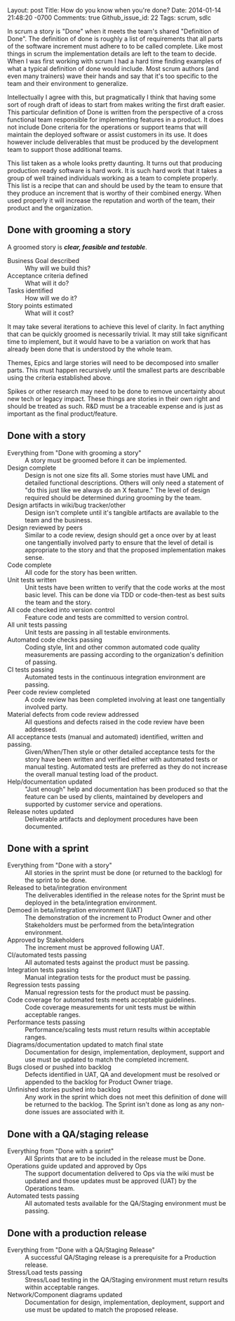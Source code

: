 Layout: post
Title: How do you know when you're done?
Date: 2014-01-14 21:48:20 -0700
Comments: true
Github_issue_id: 22
Tags: scrum, sdlc

In scrum a story is "Done" when it meets the team's shared "Definition of
Done". The definition of done is roughly a list of requirements that all parts
of the software increment must adhere to to be called complete. Like most
things in scrum the implementation details are left to the team to decide.
When I was first working with scrum I had a hard time finding examples of what
a typical definition of done would include. Most scrum authors (and even many
trainers) wave their hands and say that it's too specific to the team and
their environment to generalize.

Intellectually I agree with this, but pragmatically I think that having some
sort of rough draft of ideas to start from makes writing the first draft
easier. This particular definition of Done is written from the perspective of
a cross functional team responsible for implementing features in a product. It
does not include Done criteria for the operations or support teams that will
maintain the deployed software or assist customers in its use. It does however
include deliverables that must be produced by the development team to support
those additional teams.

This list taken as a whole looks pretty daunting. It turns out that producing
production ready software is hard work. It is such hard work that it takes
a group of well trained individuals working as a team to complete properly.
This list is a recipe that can and should be used by the team to ensure that
they produce an increment that is worthy of their combined energy. When used
properly it will increase the reputation and worth of the team, their product
and the organization.

Done with grooming a story
--------------------------

A groomed story is ***clear, feasible and testable***.

<dl>
<dt>Business Goal described</dt>
<dd>Why will we build this?</dd>
<dt>Acceptance criteria defined</dt>
<dd>What will it do?</dd>
<dt>Tasks identified</dt>
<dd>How will we do it?</dd>
<dt>Story points estimated</dt>
<dd>What will it cost?</dd>
</dl>

It may take several iterations to achieve this level of clarity. In fact
anything that can be quickly groomed is necessarily trivial. It may still take
significant time to implement, but it would have to be a variation on work
that has already been done that is understood by the whole team.

Themes, Epics and large stories will need to be decomposed into smaller parts.
This must happen recursively until the smallest parts are describable using
the criteria established above.

Spikes or other research may need to be done to remove uncertainty about new
tech or legacy impact. These things are stories in their own right and should
be treated as such. R&D must be a traceable expense and is just as important as
the final product/feature.


Done with a story
-----------------

<dl>
<dt>Everything from "Done with grooming a story"</dt>
<dd>A story must be groomed before it can be implemented.</dd>
<dt>Design complete</dt>
<dd>Design is not one size fits all. Some stories must have UML and detailed
functional descriptions. Others will only need a statement of "do this just
like we always do an X feature." The level of design required should be
determined during grooming by the team.</dd>
<dt>Design artifacts in wiki/bug tracker/other</dt>
<dd>Design isn't complete until it's tangible artifacts are available to the
team and the business.</dd>
<dt>Design reviewed by peers</dt>
<dd>Similar to a code review, design should get a once over by at least one
tangentially involved party to ensure that the level of detail is appropriate
to the story and that the proposed implementation makes sense.</dd>
<dt>Code complete</dt>
<dd>All code for the story has been written.</dd>
<dt>Unit tests written</dt>
<dd>Unit tests have been written to verify that the code works at the most basic
level. This can be done via TDD or code-then-test as best suits the team and
the story.</dd>
<dt>All code checked into version control</dt>
<dd>Feature code and tests are committed to version control.</dd>
<dt>All unit tests passing</dt>
<dd>Unit tests are passing in all testable environments.</dd>
<dt>Automated code checks passing</dt>
<dd>Coding style, lint and other common automated code quality measurements are passing
according to the organization's definition of passing.</dd>
<dt>CI tests passing</dt>
<dd>Automated tests in the continuous integration environment are passing.</dd>
<dt>Peer code review completed</dt>
<dd>A code review has been completed involving at least one tangentially
involved party.</dd>
<dt>Material defects from code review addressed</dt>
<dd>All questions and defects raised in the code review have been addressed.</dd>
<dt>All acceptance tests (manual and automated) identified, written and passing.</dt>
<dd>Given/When/Then style or other detailed acceptance tests for the story have
been written and verified either with automated tests or manual testing.
Automated tests are preferred as they do not increase the overall manual
testing load of the product.</dd>
<dt>Help/documentation updated</dt>
<dd>"Just enough" help and documentation has been produced so that the feature
can be used by clients, maintained by developers and supported by customer
service and operations.</dd>
<dt>Release notes updated</dt>
<dd>Deliverable artifacts and deployment procedures have been documented.</dd>
</dl>

Done with a sprint
------------------
<dl>
<dt>Everything from "Done with a story"</dt>
<dd>All stories in the sprint must be done (or returned to the backlog) for the
sprint to be done.</dd>
<dt>Released to beta/integration environment</dt>
<dd>The deliverables identified in the release notes for the Sprint must be
deployed in the beta/integration environment. </dd>
<dt>Demoed in beta/integration environment (UAT)</dt>
<dd>The demonstration of the increment to Product Owner and other Stakeholders
must be performed from the beta/integration environment.</dd>
<dt>Approved by Stakeholders</dt>
<dd>The increment must be approved following UAT.</dd>
<dt>CI/automated tests passing</dt>
<dd>All automated tests against the product must be passing. </dd>
<dt>Integration tests passing</dt>
<dd>Manual integration tests for the product must be passing.</dd>
<dt>Regression tests passing</dt>
<dd>Manual regression tests for the product must be passing.</dd>
<dt>Code coverage for automated tests meets acceptable guidelines.</dt>
<dd>Code coverage measurements for unit tests must be within acceptable ranges.</dd>
<dt>Performance tests passing</dt>
<dd>Performance/scaling tests must return results within acceptable ranges.</dd>
<dt>Diagrams/documentation updated to match final state</dt>
<dd>Documentation for design, implementation, deployment, support and use must
be updated to match the completed increment.</dd>
<dt>Bugs closed or pushed into backlog</dt>
<dd>Defects identified in UAT, QA and development must be resolved or appended
to the backlog for Product Owner triage.</dd>
<dt>Unfinished stories pushed into backlog</dt>
<dd>Any work in the sprint which does not meet this definition of done will be
returned to the backlog. The Sprint isn't done as long as any non-done issues
are associated with it.</dd>
</dl>

Done with a QA/staging release
------------------------------
<dl>
<dt>Everything from "Done with a sprint"</dt>
<dd>All Sprints that are to be included in the release must be Done.</dd>
<dt>Operations guide updated and approved by Ops</dt>
<dd>The support documentation delivered to Ops via the wiki must be updated and
those updates must be approved (UAT) by the Operations team.</dd>
<dt>Automated tests passing</dt>
<dd>All automated tests available for the QA/Staging environment must be
passing.</dd>
</dl>

Done with a production release
------------------------------
<dl>
<dt>Everything from "Done with a QA/Staging Release"</dt>
<dd>A successful QA/Staging release is a prerequisite for a Production release.</dd>
<dt>Stress/Load tests passing</dt>
<dd>Stress/Load testing in the QA/Staging environment must return results within
acceptable ranges.</dd>
<dt>Network/Component diagrams updated</dt>
<dd>Documentation for design, implementation, deployment, support and use must
be updated to match the proposed release.</dd>
</dl>
